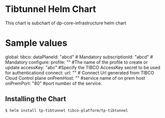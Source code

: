 # Tibtunnel Helm Chart
This chart is subchart of dp-core-infrastructure helm chart

# Sample values
global:
  tibco:
    dataPlaneId: "abcd" # Mandatory
    subscriptionId: "abcd" # Mandatory
configure:
  profile: "" #The name of the profile to create or update
  accessKey: "abc" #Specify the TIBCO AccessKey secret to be used for authenticationd
connect:
  url: "" # Connect Url generated from TIBCO Cloud Control plane
  onPremHost: "" #service name of on prem host
  onPremPort: "80" #port number of the service.

## Installing the Chart

```console
$ helm install tp-tibtunnel tibco-platform/tp-tibtunnel